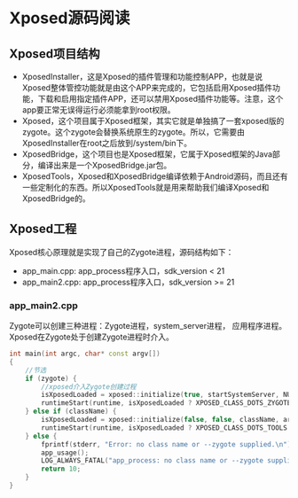 # Xposed源码阅读
## Xposed项目结构
- XposedInstaller，这是Xposed的插件管理和功能控制APP，也就是说Xposed整体管控功能就是由这个APP来完成的，它包括启用Xposed插件功能，下载和启用指定插件APP，还可以禁用Xposed插件功能等。注意，这个app要正常无误得运行必须能拿到root权限。
- Xposed，这个项目属于Xposed框架，其实它就是单独搞了一套xposed版的zygote。这个zygote会替换系统原生的zygote。所以，它需要由 XposedInstaller在root之后放到/system/bin下。
- XposedBridge，这个项目也是Xposed框架，它属于Xposed框架的Java部分，编译出来是一个XposedBridge.jar包。
- XposedTools，Xposed和XposedBridge编译依赖于Android源码，而且还有一些定制化的东西。所以XposedTools就是用来帮助我们编译Xposed和XposedBridge的。

## Xposed工程
Xposed核心原理就是实现了自己的Zygote进程，源码结构如下：
- app_main.cpp: app_process程序入口，sdk_version < 21
- app_main2.cpp: app_process程序入口，sdk_version >= 21



### app_main2.cpp
Zygote可以创建三种进程：Zygote进程，system_server进程， 应用程序进程。Xposed在Zygote处于创建Zygote进程时介入。

``` cpp
int main(int argc, char* const argv[])
{
    //节选
    if (zygote) {
        //xposed介入Zygote创建过程
        isXposedLoaded = xposed::initialize(true, startSystemServer, NULL, argc, argv);
        runtimeStart(runtime, isXposedLoaded ? XPOSED_CLASS_DOTS_ZYGOTE : "com.android.internal.os.ZygoteInit", args, zygote);
    } else if (className) {
        isXposedLoaded = xposed::initialize(false, false, className, argc, argv);
        runtimeStart(runtime, isXposedLoaded ? XPOSED_CLASS_DOTS_TOOLS : "com.android.internal.os.RuntimeInit", args, zygote);
    } else {
        fprintf(stderr, "Error: no class name or --zygote supplied.\n");
        app_usage();
        LOG_ALWAYS_FATAL("app_process: no class name or --zygote supplied.");
        return 10;
    }
}

